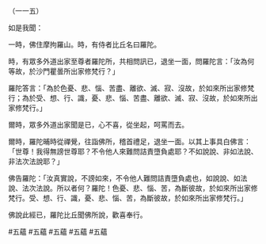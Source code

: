 （一一五）

如是我聞：

一時，佛住摩拘羅山。時，有侍者比丘名曰羅陀。

時，有眾多外道出家至尊者羅陀所，共相問訊已，退坐一面，問羅陀言：「汝為何等故，於沙門瞿曇所出家修梵行？」

羅陀答言：「為於色憂、悲、惱、苦盡、離欲、滅、寂、沒故，於如來所出家修梵行；為於受、想、行、識，憂、悲、惱、苦盡、離欲、滅、寂、沒故，於如來所出家修梵行。」

爾時，眾多外道出家聞是已，心不喜，從坐起，呵罵而去。

爾時，羅陀晡時從禪覺，往詣佛所，稽首禮足，退坐一面。以其上事具白佛言：「世尊！我得無謗世尊耶？不令他人來難問詰責墮負處耶？不如說說、非如法說、非法次法說耶？」

佛告羅陀：「汝真實說，不謗如來，不令他人難問詰責墮負處也，如說說、如法說、法次法說。所以者何？羅陀！色憂、悲、惱、苦，為斷彼故，於如來所出家修梵行。受、想、行、識，憂、悲、惱、苦，為斷彼故，於如來所出家修梵行。」

佛說此經已，羅陀比丘聞佛所說，歡喜奉行。



#五蘊
#五蘊
#五蘊
#五蘊
#五蘊
